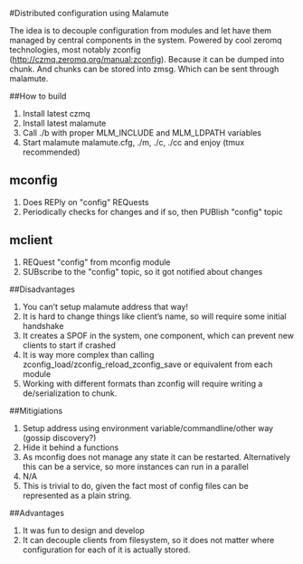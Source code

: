 #Distributed configuration using Malamute

The idea is to decouple configuration from modules and let have them managed by central components in the system. Powered by cool zeromq technologies, most notably zconfig (http://czmq.zeromq.org/manual:zconfig). Because it can be dumped into chunk. And chunks can be stored into zmsg. Which can be sent through malamute.

##How to build
1. Install latest czmq
2. Install latest malamute
3. Call ./b with proper MLM_INCLUDE and MLM_LDPATH variables
4. Start malamute malamute.cfg, ./m, ./c, ./cc and enjoy (tmux recommended)

## mconfig

1. Does REPly on "config" REQuests
2. Periodically checks for changes and if so, then PUBlish "config" topic

## mclient

1. REQuest "config" from mconfig module
2. SUBscribe to the "config" topic, so it got notified about changes

##Disadvantages
1.	You can’t setup malamute address that way!
2.	It is hard to change things like client’s name, so will require some initial handshake
3.	It creates a SPOF in the system, one component, which can prevent new clients to start if crashed
4.	It is way more complex than calling zconfig_load/zconfig_reload_zconfig_save or equivalent from each module
5.	Working with different formats than zconfig will require writing a de/serialization to chunk.

##Mitigiations
1.	Setup address using environment variable/commandline/other way (gossip discovery?)
2.	Hide it behind a functions
3.	As mconfig does not manage any state it can be restarted. Alternatively this can be a service, so more instances can run in a parallel
4.	N/A
5.	This is trivial to do, given the fact most of config files can be represented as a plain string.

##Advantages
1.	It was fun to design and develop
2.	It  can decouple clients from filesystem, so it does not matter where configuration for each of it is actually stored.
